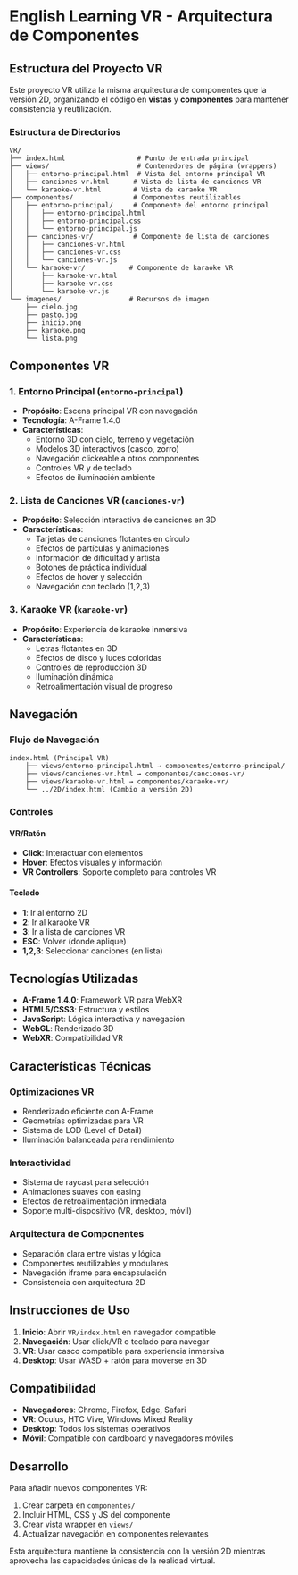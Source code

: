 # English Learning VR - Arquitectura de Componentes

## Estructura del Proyecto VR

Este proyecto VR utiliza la misma arquitectura de componentes que la versión 2D, organizando el código en **vistas** y **componentes** para mantener consistencia y reutilización.

### Estructura de Directorios

```
VR/
├── index.html                  # Punto de entrada principal
├── views/                      # Contenedores de página (wrappers)
│   ├── entorno-principal.html  # Vista del entorno principal VR
│   ├── canciones-vr.html      # Vista de lista de canciones VR
│   └── karaoke-vr.html        # Vista de karaoke VR
├── componentes/               # Componentes reutilizables
│   ├── entorno-principal/     # Componente del entorno principal
│   │   ├── entorno-principal.html
│   │   ├── entorno-principal.css
│   │   └── entorno-principal.js
│   ├── canciones-vr/          # Componente de lista de canciones
│   │   ├── canciones-vr.html
│   │   ├── canciones-vr.css
│   │   └── canciones-vr.js
│   └── karaoke-vr/           # Componente de karaoke VR
│       ├── karaoke-vr.html
│       ├── karaoke-vr.css
│       └── karaoke-vr.js
└── imagenes/                 # Recursos de imagen
    ├── cielo.jpg
    ├── pasto.jpg
    ├── inicio.png
    ├── karaoke.png
    └── lista.png
```

## Componentes VR

### 1. Entorno Principal (`entorno-principal`)
- **Propósito**: Escena principal VR con navegación
- **Tecnología**: A-Frame 1.4.0
- **Características**:
  - Entorno 3D con cielo, terreno y vegetación
  - Modelos 3D interactivos (casco, zorro)
  - Navegación clickeable a otros componentes
  - Controles VR y de teclado
  - Efectos de iluminación ambiente

### 2. Lista de Canciones VR (`canciones-vr`)
- **Propósito**: Selección interactiva de canciones en 3D
- **Características**:
  - Tarjetas de canciones flotantes en círculo
  - Efectos de partículas y animaciones
  - Información de dificultad y artista
  - Botones de práctica individual
  - Efectos de hover y selección
  - Navegación con teclado (1,2,3)

### 3. Karaoke VR (`karaoke-vr`)
- **Propósito**: Experiencia de karaoke inmersiva
- **Características**:
  - Letras flotantes en 3D
  - Efectos de disco y luces coloridas
  - Controles de reproducción 3D
  - Iluminación dinámica
  - Retroalimentación visual de progreso

## Navegación

### Flujo de Navegación
```
index.html (Principal VR)
    ├── views/entorno-principal.html → componentes/entorno-principal/
    ├── views/canciones-vr.html → componentes/canciones-vr/
    ├── views/karaoke-vr.html → componentes/karaoke-vr/
    └── ../2D/index.html (Cambio a versión 2D)
```

### Controles

#### VR/Ratón
- **Click**: Interactuar con elementos
- **Hover**: Efectos visuales y información
- **VR Controllers**: Soporte completo para controles VR

#### Teclado
- **1**: Ir al entorno 2D
- **2**: Ir al karaoke VR  
- **3**: Ir a lista de canciones VR
- **ESC**: Volver (donde aplique)
- **1,2,3**: Seleccionar canciones (en lista)

## Tecnologías Utilizadas

- **A-Frame 1.4.0**: Framework VR para WebXR
- **HTML5/CSS3**: Estructura y estilos
- **JavaScript**: Lógica interactiva y navegación
- **WebGL**: Renderizado 3D
- **WebXR**: Compatibilidad VR

## Características Técnicas

### Optimizaciones VR
- Renderizado eficiente con A-Frame
- Geometrías optimizadas para VR
- Sistema de LOD (Level of Detail)
- Iluminación balanceada para rendimiento

### Interactividad
- Sistema de raycast para selección
- Animaciones suaves con easing
- Efectos de retroalimentación inmediata
- Soporte multi-dispositivo (VR, desktop, móvil)

### Arquitectura de Componentes
- Separación clara entre vistas y lógica
- Componentes reutilizables y modulares
- Navegación iframe para encapsulación
- Consistencia con arquitectura 2D

## Instrucciones de Uso

1. **Inicio**: Abrir `VR/index.html` en navegador compatible
2. **Navegación**: Usar click/VR o teclado para navegar
3. **VR**: Usar casco compatible para experiencia inmersiva
4. **Desktop**: Usar WASD + ratón para moverse en 3D

## Compatibilidad

- **Navegadores**: Chrome, Firefox, Edge, Safari
- **VR**: Oculus, HTC Vive, Windows Mixed Reality
- **Desktop**: Todos los sistemas operativos
- **Móvil**: Compatible con cardboard y navegadores móviles

## Desarrollo

Para añadir nuevos componentes VR:

1. Crear carpeta en `componentes/`
2. Incluir HTML, CSS y JS del componente
3. Crear vista wrapper en `views/`
4. Actualizar navegación en componentes relevantes

Esta arquitectura mantiene la consistencia con la versión 2D mientras aprovecha las capacidades únicas de la realidad virtual.